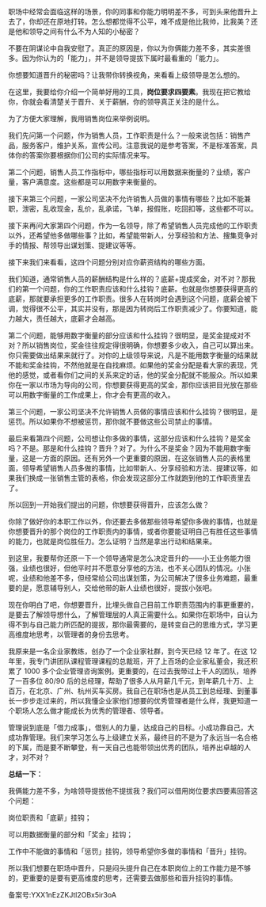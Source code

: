 职场中经常会面临这样的场景，你的同事和你能力明明差不多，可到头来他晋升上去了，你却还在原地打转。怎么想都觉得不公平，难不成是他比我帅，比我美？还是他和领导之间有什么不为人知的小秘密？

不要在阴谋论中自我安慰了。真正的原因是，你以为你俩能力差不多，其实差很多。因为你认为的「能力」，并不是领导提拔下属时最看重的「能力」。

你想要知道晋升的秘密吗？让我带你转换视角，来看看上级领导是怎么想的。

在这里，我要给你介绍一个简单好用的工具，**岗位要求四要素**。我现在把它教给你，你就会看清楚关于晋升、关于薪酬，你的领导真正关注的是什么。

为了方便大家理解，我用销售岗位来举例说明。

我们先问第一个问题，作为销售人员，工作职责是什么？一般来说包括：销售产品，服务客户，维护关系，宣传公司。注意我说的是参考答案，不是标准答案，具体你的答案你要根据你们公司的实际情况来写。

第二个问题，销售人员工作指标中，哪些指标可以用数据来衡量的？业绩，客户量，客户满意度。这些都是可以用数字来衡量的。

接下来第三个问题，一家公司坚决不允许销售人员做的事情有哪些？比如不能兼职，泄密，乱收现金，乱价，乱承诺，飞单，报假账，吃回扣等，这些都不可以。

接下来再问大家第四个问题，作为一名领导，除了希望销售人员完成他的工作职责以外，还希望他多做哪些事？比如，希望能带新人，分享经验和方法、搜集竞争对手的情报、帮领导出谋划策、提建议等等。

接下来我们来看看，这四个问题分别对应你薪资结构的哪些方面。

我们知道，通常销售人员的薪酬结构是什么样的？底薪+提成奖金，对不对？那我们的第一个问题，你的工作职责应该和什么挂钩？底薪。也就是你想要获得更高的底薪，那就要承担更多的工作职责。很多人在转岗时会遇到这个问题，底薪会被下调，觉得很不公平，其实并没有，那是因为转岗后工作职责减少了。你要知道，能力越大，责任越大，底薪才会越高。

第二个问题，能够用数字衡量的部分应该和什么挂钩？很明显，是奖金提成对不对？所以销售岗位，奖金往往规定得很明确，你想要多少收入，自己可以算出来。你只需要做出结果来就行了。对你的上级领导来说，凡是不能用数字衡量的结果就不能和奖金挂钩，不然他就是在自找麻烦。如果他的奖金分配是看大家的表现，凭他的感觉，或者看你们之间的关系来定的话，他的奖金分配就不能服众。所以如果你在一家以市场为导向的公司，你想要获得更高的奖金，那你应该把目光放在那些可以用数字衡量的工作成果上，你才会有更高的收入。

第三个问题，一家公司坚决不允许销售人员做的事情应该和什么挂钩？很明显，是惩罚。所以如果你不想被惩罚，那你就不要做这些公司禁止的事情。

最后来看第四个问题，公司想让你多做的事情，这部分应该和什么挂钩？是奖金吗？不是。那是和什么挂钩？晋升？对了。为什么不是奖金？因为不能用数字衡量，这是一方面的原因。还有另外一个更重要的原因，在这张销售人员的表格里面，领导希望销售人员多做的事情，比如带新人、分享经验和方法、提建议等，如果我们换成一张销售主管的表格，你会发现这部分工作就跑到他的工作职责里去了。

所以回到一开始我们提出的问题，你想要获得晋升，应该怎么做？

你除了做好你的本职工作以外，你还要去多做那些领导希望你多做的事情，也就是你想要晋升的那个岗位的工作职责内的事情，或者你要能证明自己有胜任这些事情的能力，也就是岗位胜任力。怎么证明？当然是拿出行动和结果来。

到这里，我要帮你还原一下一个领导通常是怎么决定晋升的——小王业务能力很强，业绩也很好，但他平时并不愿意分享他的方法，也不关心团队的情况。小张呢，业绩和他差不多，但经常给公司出谋划策，为公司解决了很多业务难题，最重要的是，愿意辅导别人，交给他带的新人业绩也很好，提拔小张吧。

现在你明白了吧，你想要晋升，比埋头做自己目前工作职责范围内的事更重要的，是要去了解领导想什么，了解管理层的人真正需要什么。如果你在职场中，自认为得不到与自己能力所匹配的提拔，那你最需要的，是转变自己的思维方式，学习更高维度地思考，以管理者的身份去思考。

我原来是一名企业家教练，创办了一个企业家社群，到今天已经 12 年了。在这 12 年里，我专门讲团队课程管理课程的总裁班，开了上百场的企业家私董会，我还积累了 1000 多个企业管理咨询案例。更重要的，在过去我带过上千人的团队，培养了一百多位 80/90 后的总经理，帮助了很多人从月薪几千元，到年薪几十万、上百万，在北京、广州、杭州买车买房。我自己在职场也是从员工到总经理、到董事长一步步走过来的，所以我懂企业家他们想要的优秀管理者是什么样，我更知道一个职场人怎么做才能成长为优秀的管理者、领导者。

管理说到底是「借力成事」，借别人的力量，达成自己的目标。小成功靠自己，大成功靠管理。我们来学习怎么与上级建立关系，最终目的不是为了永远当一名合格的下属，而是要不断攀登，有一天自己也能带领出优秀的团队，培养出卓越的人才，对不对？

**总结一下：**

我俩能力差不多，为啥领导提拔他不提拔我？我们可以借用岗位要求四要素回答这个问题：

岗位职责和「底薪」挂钩；

可以用数据衡量的部分和「奖金」挂钩；

工作中不能做的事情和「惩罚」挂钩，领导希望你多做的事情和「晋升」挂钩。

所以我们想要在职场中晋升，只是闷头提升自己在本职岗位上的工作能力是不够的，更重要的是要有更高维度的思考，还需要去做那些和晋升挂钩的事情。

备案号:YXX1nEzZKJtl2OBx5ir3oA